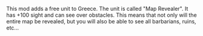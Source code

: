 This mod adds a free unit to Greece. The unit is called "Map Revealer". It has +100 sight and can see over obstacles. This means that not only will the entire map be revealed, but you will also be able to see all barbarians, ruins, etc...
